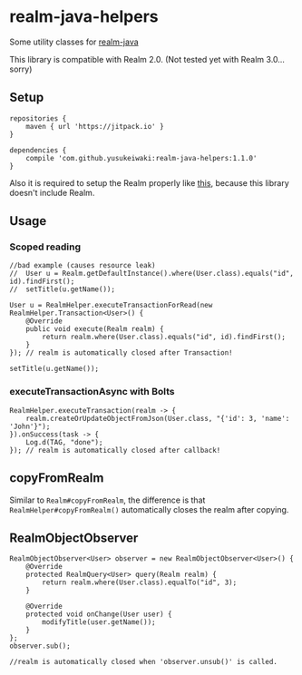 # realm-java-helpers

Some utility classes for [realm-java](https://realm.io/jp/docs/java/latest/)

This library is compatible with Realm 2.0. (Not tested yet with Realm 3.0... sorry)

## Setup

```
repositories {
    maven { url 'https://jitpack.io' }
}

dependencies {
    compile 'com.github.yusukeiwaki:realm-java-helpers:1.1.0'
}
```

Also it is required to setup the Realm properly like [this](https://realm.io/docs/java/latest/#installation), because this library doesn't include Realm.

## Usage

### Scoped reading

```
//bad example (causes resource leak)
//  User u = Realm.getDefaultInstance().where(User.class).equals("id", id).findFirst();
//  setTitle(u.getName());

User u = RealmHelper.executeTransactionForRead(new RealmHelper.Transaction<User>() {
    @Override
    public void execute(Realm realm) {
        return realm.where(User.class).equals("id", id).findFirst();
    }
}); // realm is automatically closed after Transaction!

setTitle(u.getName());
```

### executeTransactionAsync with Bolts

```
RealmHelper.executeTransaction(realm -> {
    realm.createOrUpdateObjectFromJson(User.class, "{'id': 3, 'name': 'John'}");
}).onSuccess(task -> {
    Log.d(TAG, "done");
}); // realm is automatically closed after callback!
```

## copyFromRealm

Similar to `Realm#copyFromRealm`, the difference is that `RealmHelper#copyFromRealm()` automatically closes the realm after copying.

## RealmObjectObserver

```
RealmObjectObserver<User> observer = new RealmObjectObserver<User>() {
    @Override
    protected RealmQuery<User> query(Realm realm) {
        return realm.where(User.class).equalTo("id", 3);
    }

    @Override
    protected void onChange(User user) {
        modifyTitle(user.getName());
    }
};
observer.sub();

//realm is automatically closed when 'observer.unsub()' is called.
```
